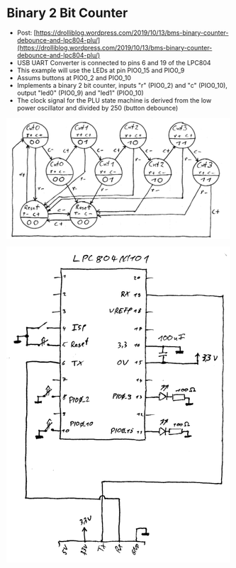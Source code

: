 # Binary 2 Bit Counter

 * Post: [https://drolliblog.wordpress.com/2019/10/13/bms-binary-counter-debounce-and-lpc804-plu/](https://drolliblog.wordpress.com/2019/10/13/bms-binary-counter-debounce-and-lpc804-plu/)
 * USB UART Converter is connected to pins 6 and 19 of the LPC804
 * This example will use the LEDs at pin PIO0_15 and PIO0_9
 * Assums buttons at PIO0_2 and PIO0_10
 * Implements a binary 2 bit counter, inputs "r" (PIO0_2) and "c" (PIO0_10), output "led0" (PIO0_9) and "led1" (PIO0_10)
 * The clock signal for the PLU state machine is derived from the low power oscillator and divided by 250 (button debounce)


![count_bms.png](count_bms.png)

![lpc804_blink_schematic.png](../blink/lpc804_blink_schematic.png)
